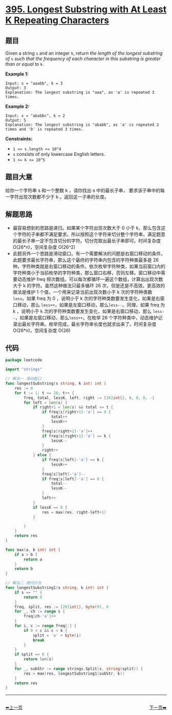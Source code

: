 # [395. Longest Substring with At Least K Repeating Characters](https://leetcode.com/problems/longest-substring-with-at-least-k-repeating-characters/)


## 题目

Given a string `s` and an integer `k`, return *the length of the longest substring of* `s` *such that the frequency of each character in this substring is greater than or equal to* `k`.

**Example 1:**

```
Input: s = "aaabb", k = 3
Output: 3
Explanation: The longest substring is "aaa", as 'a' is repeated 3 times.
```

**Example 2:**

```
Input: s = "ababbc", k = 2
Output: 5
Explanation: The longest substring is "ababb", as 'a' is repeated 2 times and 'b' is repeated 3 times.
```

**Constraints:**

- `1 <= s.length <= 10^4`
- `s` consists of only lowercase English letters.
- `1 <= k <= 10^5`

## 题目大意

给你一个字符串 s 和一个整数 k ，请你找出 s 中的最长子串， 要求该子串中的每一字符出现次数都不少于 k 。返回这一子串的长度。

## 解题思路

- 最容易想到的思路是递归。如果某个字符出现次数大于 0 小于 k，那么包含这个字符的子串都不满足要求。所以按照这个字符来切分整个字符串，满足题意的最长子串一定不包含切分的字符。切分完取出最长子串即可。时间复杂度 O(26*n)，空间复杂度 O(26^2)
- 此题另外一个思路是滑动窗口。有一个需要解决的问题是右窗口移动的条件。此题要求最长字符串，那么这个最终的字符串内包含的字符种类最多是 26 种。字符种类就是右窗口移动的条件。依次枚举字符种类，如果当前窗口内的字符种类小于当前枚举的字符种类，那么窗口右移，否则左移。窗口移动中需要动态维护 freq 频次数组。可以每次都循环一遍这个数组，计算出出现次数大于 k 的字符。虽然这种做法只最多循环 26 次，但是还是不高效。更高效的做法是维护 1 个值，一个用来记录当前出现次数小于 k 次的字符种类数 `less`。如果 freq 为 0 ，说明小于 k 次的字符种类数要发生变化，如果是右窗口移动，那么 `less++`，如果是左窗口移动，那么`less--`。同理，如果 freq 为 k ，说明小于 k 次的字符种类数要发生变化，如果是右窗口移动，那么 `less--`，如果是左窗口移动，那么`less++`。在枚举 26 个字符种类中，动态维护记录出最长字符串。枚举完成，最长字符串长度也就求出来了。时间复杂度 O(26*n)，空间复杂度 O(26)

## 代码

```go
package leetcode

import "strings"

// 解法一 滑动窗口
func longestSubstring(s string, k int) int {
	res := 0
	for t := 1; t <= 26; t++ {
		freq, total, lessK, left, right := [26]int{}, 0, 0, 0, -1
		for left < len(s) {
			if right+1 < len(s) && total <= t {
				if freq[s[right+1]-'a'] == 0 {
					total++
					lessK++
				}
				freq[s[right+1]-'a']++
				if freq[s[right+1]-'a'] == k {
					lessK--
				}
				right++
			} else {
				if freq[s[left]-'a'] == k {
					lessK++
				}
				freq[s[left]-'a']--
				if freq[s[left]-'a'] == 0 {
					total--
					lessK--
				}
				left++
			}
			if lessK == 0 {
				res = max(res, right-left+1)
			}

		}
	}
	return res
}

func max(a, b int) int {
	if a > b {
		return a
	}
	return b
}

// 解法二 递归分治
func longestSubstring1(s string, k int) int {
	if s == "" {
		return 0
	}
	freq, split, res := [26]int{}, byte(0), 0
	for _, ch := range s {
		freq[ch-'a']++
	}
	for i, c := range freq[:] {
		if 0 < c && c < k {
			split = 'a' + byte(i)
			break
		}
	}
	if split == 0 {
		return len(s)
	}
	for _, subStr := range strings.Split(s, string(split)) {
		res = max(res, longestSubstring1(subStr, k))
	}
	return res
}
```


----------------------------------------------
<div style="display: flex;justify-content: space-between;align-items: center;">
<p><a href="https://books.halfrost.com/leetcode/ChapterFour/0300~0399/0394.Decode-String/">⬅️上一页</a></p>
<p><a href="https://books.halfrost.com/leetcode/ChapterFour/0300~0399/0396.Rotate-Function/">下一页➡️</a></p>
</div>
